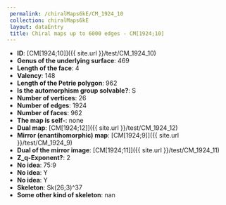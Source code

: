 ```yaml
--- 
 permalink: /chiralMaps6kE/CM_1924_10 
 collection: chiralMaps6kE
 layout: dataEntry
 title: Chiral maps up to 6000 edges - CM[1924;10]
---
```


- **ID**: [CM[1924;10]]({{ site.url }}/test/CM_1924_10)
- **Genus of the underlying surface**: 469
- **Length of the face**: 4
- **Valency**: 148
- **Length of the Petrie polygon**: 962
- **Is the automorphism group solvable?**: S
- **Number of vertices**: 26
- **Number of edges**: 1924
- **Number of faces**: 962
- **The map is self-**: none
- **Dual map**: [CM[1924;12]]({{ site.url }}/test/CM_1924_12)
- **Mirror (enantihomorphic) map**: [CM[1924;9]]({{ site.url }}/test/CM_1924_9)
- **Dual of the mirror image**: [CM[1924;11]]({{ site.url }}/test/CM_1924_11)
- **Z_q-Exponent?**: 2
- **No idea**:  75:9
- **No idea**: Y
- **No idea**: Y
- **Skeleton**: Sk(26;3)^37
- **Some other kind of skeleton**: nan
